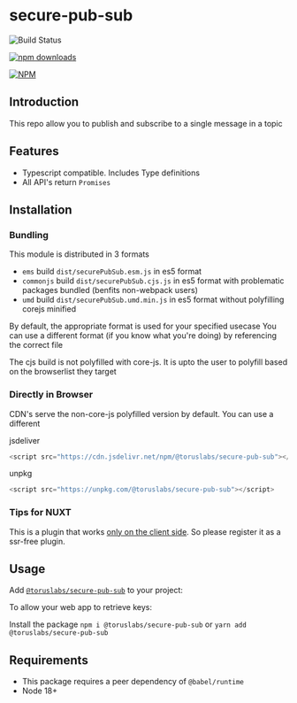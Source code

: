 # secure-pub-sub

![Build Status](https://github.com/torusresearch/secure-pub-sub/actions/workflows/master.yml/badge.svg)

[![npm downloads](https://img.shields.io/npm/dm/@toruslabs/secure-pub-sub.svg?style=flat-square)](https://www.npmjs.com/package/@toruslabs/secure-pub-sub)

[![NPM](https://nodei.co/npm/@toruslabs/secure-pub-sub.png)](https://www.npmjs.com/package/@toruslabs/secure-pub-sub)

## Introduction

This repo allow you to publish and subscribe to a single message in a topic

## Features

- Typescript compatible. Includes Type definitions
- All API's return `Promises`

## Installation

### Bundling

This module is distributed in 3 formats

- `ems` build `dist/securePubSub.esm.js` in es5 format
- `commonjs` build `dist/securePubSub.cjs.js` in es5 format with problematic packages bundled (benfits non-webpack users)
- `umd` build `dist/securePubSub.umd.min.js` in es5 format without polyfilling corejs minified

By default, the appropriate format is used for your specified usecase
You can use a different format (if you know what you're doing) by referencing the correct file

The cjs build is not polyfilled with core-js.
It is upto the user to polyfill based on the browserlist they target

### Directly in Browser

CDN's serve the non-core-js polyfilled version by default. You can use a different

jsdeliver

```js
<script src="https://cdn.jsdelivr.net/npm/@toruslabs/secure-pub-sub"></script>
```

unpkg

```js
<script src="https://unpkg.com/@toruslabs/secure-pub-sub"></script>
```

### Tips for NUXT

This is a plugin that works [only on the client side](https://nuxtjs.org/guide/plugins/#client-side-only). So please register it as a ssr-free plugin.

## Usage

Add [`@toruslabs/secure-pub-sub`](https://www.npmjs.com/package/@toruslabs/secure-pub-sub) to your project:

To allow your web app to retrieve keys:

Install the package
`npm i @toruslabs/secure-pub-sub`
or
`yarn add @toruslabs/secure-pub-sub`

## Requirements

- This package requires a peer dependency of `@babel/runtime`
- Node 18+

